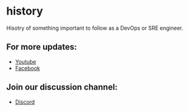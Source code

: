 # history

Hisotry of something important to follow as a DevOps or SRE engineer.

## For more updates:
- [Youtube][youtube]
- [Facebook][facebook]

## Join our discussion channel:
- [Discord][discord]

<!----variables---->

[discord]: https://discordapp.com/invite/xNEdEGw
[youtube]: https://www.youtube.com/c/4iglance
[facebook]: https://www.facebook.com/4iglance
